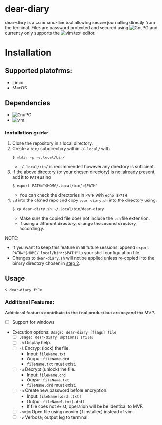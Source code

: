 # dear-diary
dear-diary is a command-line tool allowing secure journalling directly from the terminal. Files are password protected and secured using ![GnuPG](https://gnupg.org) and currently only supports the ![vim](https://www.vim.org) text editor.

# Installation
## Supported platofrms:
- Linux
- MacOS
## Dependencies
- ![GnuPG](https://gnupg.org)
- ![vim](https://www.vim.org)

### Installation guide:
1. Clone the repository in a local directory.
<a id="step-2"></a>
2. Create a `bin/` subdirectory within `~/.local/` with
    ```
    $ mkdir -p ~/.local/bin/
    ```
    - `~/.local/bin/` is recommended however any directory is sufficient.
3. If the above directory (or your chosen directory) is not already present, add it to `PATH` using
    ```
    $ export PATH="$HOM£/.local/bin/:$PATH"
    ```
    - You can check the directories in `PATH` with `echo $PATH`
4. `cd` into the cloned repo and copy `dear-diary.sh` into the directory using:
    ```
    $ cp dear-diary.sh ~/.local/bin/dear-diary
    ```
    - Make sure the copied file does not include the `.sh` file extension.
    - If using a different directory, change the second directory accordingly.

NOTE:
- If you want to keep this feature in all future sessions, append `export PATH="$HOME/.local/bin/:$PATH"` to your shell configuration file.
- Changes to `dear-diary.sh` will not be applied unless re-copied into the binary directory chosen in [step 2](#step-2).

## Usage
```
$ dear-diary file
```

### Additional Features:
Additional features contribute to the final product but are beyond the MVP.
- [ ] Support for windows
- Execution options: `Usage: dear-diary [flags] file`
	- [ ] `Usage: dear-diary [options] [file]`
	- [ ] `-h` Display help.
	- [ ] `-l` Encrypt (lock) the file.
		- Input: `fileName.txt`
		- Output: `fileName.drd`
		- `fileName.txt` must exist.
	- [ ] `-u` Decrypt (unlock) the file.
		- Input: `fileName.drd`
		- Output: `fileName.txt`
		- `fileName.drd` must exist.
	- [ ] `-n` Create new password before encryption.
		- Input: `fileName[.drd|.txt]`
		- Output: `fileName[.txt|.drd]`
		- If file does not exist, operation will be be identical to MVP.
	- [ ] `-nvim` Open file using neovim (if installed) instead of vim.
	- [ ] `-v` Verbose; output log to terminal.
